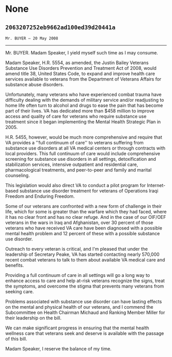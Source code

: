 # None
## `2063207252eb9662ad100ed39d20441a`
`Mr. BUYER — 20 May 2008`

---


Mr. BUYER. Madam Speaker, I yield myself such time as I may consume.

Madam Speaker, H.R. 5554, as amended, the Justin Bailey Veterans 
Substance Use Disorders Prevention and Treatment Act of 2008, would 
amend title 38, United States Code, to expand and improve health care 
services available to veterans from the Department of Veterans Affairs 
for substance abuse disorders.

Unfortunately, many veterans who have experienced combat trauma have 
difficulty dealing with the demands of military service and/or 
readjusting to home life often turn to alcohol and drugs to ease the 
pain that has become part of their lives. VA has dedicated more than 
$458 million to improve access and quality of care for veterans who 
require substance use treatment since it began implementing the Mental 
Health Strategic Plan in 2005.

H.R. 5455, however, would be much more comprehensive and require that 
VA provides a ''full continuum of care'' to veterans suffering from 
substance use disorders at all VA medical centers or through contracts 
with local providers. This full continuum of care would include 
comprehensive screening for substance use disorders in all settings, 
detoxification and stabilization services, intensive outpatient and 
residential care, pharmacological treatments, and peer-to-peer and 
family and marital counseling.

This legislation would also direct VA to conduct a pilot program for 
Internet-based substance use disorder treatment for veterans of 
Operations Iraqi Freedom and Enduring Freedom.

Some of our veterans are confronted with a new form of challenge in 
their life, which for some is greater than the warfare which they had 
faced, where it has no clear front and has no clear refuge. And in the 
case of our OIF/OEF veterans in the wars in Iraq and Afghanistan, over 
30 percent of those veterans who have received VA care have been 
diagnosed with a possible mental health problem and 12 percent of these 
with a possible substance use disorder.

Outreach to every veteran is critical, and I'm pleased that under the 
leadership of Secretary Peake, VA has started contacting nearly 570,000 
recent combat veterans to talk to them about available VA medical care 
and benefits.

Providing a full continuum of care in all settings will go a long way 
to enhance access to care and help at-risk veterans recognize the 
signs, treat the symptoms, and overcome the stigma that prevents many 
veterans from seeking care.



Problems associated with substance use disorder can have lasting 
effects on the mental and physical health of our veterans, and I 
commend the Subcommittee on Health Chairman Michaud and Ranking Member 
Miller for their leadership on the bill.

We can make significant progress in ensuring that the mental health 
wellness care that veterans seek and deserve is available with the 
passage of this bill.

Madam Speaker, I reserve the balance of my time.